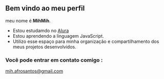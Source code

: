 ## Bem vindo ao meu perfil

meu nome é **MihMih**.

- Estou estudamdo no [Alura](https://www.alura.com.br)
- Estou aprendendo a linguagem JavaScript.
- Utilizo esse espaço para minha organização e compartilhamento dos meus projetos desenvolvidos.

### Você pode entrar em contato comigo :

mih.afrosantos@gmail.com
